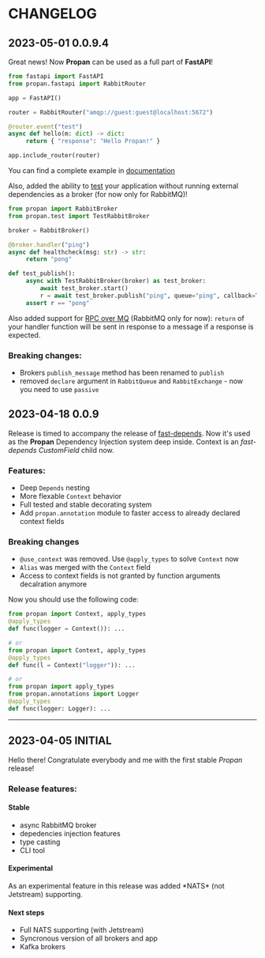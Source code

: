 # CHANGELOG

## 2023-05-01 **0.0.9.4**

Great news! Now **Propan** can be used as a full part of **FastAPI**!

```python
from fastapi import FastAPI
from propan.fastapi import RabbitRouter

app = FastAPI()

router = RabbitRouter("amqp://guest:guest@localhost:5672")

@router.event("test")
async def hello(m: dict) -> dict:
     return { "response": "Hello Propan!" }

app.include_router(router)
```

You can find a complete example in [documentation](../5_integrations/2_fastapi-plugin)

Also, added the ability to [test](../2_getting_started/7_testing) your application without running external dependencies as a broker (for now only for RabbitMQ)!

```python
from propan import RabbitBroker
from propan.test import TestRabbitBroker

broker = RabbitBroker()

@broker.handler("ping")
async def healthcheck(msg: str) -> str:
     return "pong"

def test_publish():
     async with TestRabbitBroker(broker) as test_broker:
         await test_broker.start()
         r = await test_broker.publish("ping", queue="ping", callback=True)
     assert r == "pong"
```

Also added support for [RPC over MQ](../2_getting_started/4_broker/5_rpc) (RabbitMQ only for now): `return` of your handler function will be sent in response to a message if a response is expected.

<h3>Breaking changes:</h3>

* Brokers `publish_message` method has been renamed to `publish`
* removed `declare` argument in `RabbitQueue` and `RabbitExchange` - now you need to use `passive`

## 2023-04-18 **0.0.9**

Release is timed to accompany the release of [fast-depends](https://lancetnik.github.io/FastDepends/).
Now it's used as the **Propan** Dependency Injection system deep inside. Context is an *fast-depends CustomField* child now.

<h3>Features:</h3>

* Deep `Depends` nesting
* More flexable `Context` behavior
* Full tested and stable decorating system
* Add `propan.annotation` module to faster access to already declared context fields

<h3>Breaking changes</h3>

* `@use_context` was removed. Use `@apply_types` to solve `Context` now
* `Alias` was merged with the `Context` field
* Access to context fields is not granted by function arguments decalration anymore

Now you should use the following code:

```python
from propan import Context, apply_types
@apply_types
def func(logger = Context()): ...

# or
from propan import Context, apply_types
@apply_types
def func(l = Context("logger")): ...

# or
from propan import apply_types
from propan.annotations import Logger
@apply_types
def func(logger: Logger): ...
```

---

## 2023-04-05 **INITIAL**

Hello there! Congratulate everybody and me with the first stable *Propan* release!

<h3>Release features:</h3>
<h4>Stable</h4>

* async RabbitMQ broker
* depedencies injection features
* type casting
* CLI tool

<h4>Experimental</h4>
As an experimental feature in this release was added *NATS* (not Jetstream) supporting.

<h4>Next steps</h4>

* Full NATS supporting (with Jetstream)
* Syncronous version of all brokers and app
* Kafka brokers
